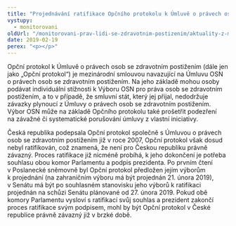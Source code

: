 ```yaml
---
title: "Projednávání ratifikace Opčního protokolu k Úmluvě o právech osob se zdravotním postižením"
vystupy:
  - monitorovani
oldUrl: "/monitorovani-prav-lidi-se-zdravotnim-postizenim/aktuality-z-monitorovani/aktuality-z-monitorovani-2019/projednavani-ratifikace-opcniho-protokolu-k-umluve-o-pravech-osob-se-zdravotnim-postizeni/"
date: 2019-02-19
perex: "<p></p>"
---
```


<!-- imported from the old website -->

<p>Opční protokol k Úmluvě o právech osob se zdravotním postižením (dále jen jako „Opční protokol“) je mezinárodní smlouvou navazující na Úmluvu OSN o právech osob se zdravotním postižením. Na jeho základě mohou osoby podávat individuální stížnosti k Výboru OSN pro práva osob se zdravotním postižením, a to v případě, že smluvní stát, který jej přijal, nedodržuje závazky plynoucí z Úmluvy o právech osob se zdravotním postižením. Výbor OSN může na základě Opčního protokolu také prošetřit podezření na závažné či systematické porušování úmluvy z vlastní iniciativy.</p><p> Česká republika podepsala Opční protokol společně s Úmluvou o právech osob se zdravotním postižením již v roce 2007, Opční protokol však dosud nebyl ratifikován, což znamená, že není pro Českou republiku právně závazný. Proces ratifikace již nicméně probíhá, k jeho dokončení je potřeba souhlasu obou komor Parlamentu a podpis prezidenta. Po prvním čtení v Poslanecké sněmovně byl Opční protokol předložen jejím výborům k projednání (na zahraničním výboru má být projednán 21. února 2019), v Senátu má být po souhlasném stanovisku jeho výborů k ratifikaci projednán na schůzi Senátu plánované od 27. února 2019. Pokud obě komory Parlamentu vysloví s ratifikací svůj souhlas a prezident zakončí proces ratifikace svým podpisem, mohl by být Opční protokol v České republice právně závazný již v brzké době. </p>
